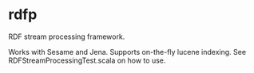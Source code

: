 # rdfp
RDF stream processing framework.

Works with Sesame and Jena. Supports on-the-fly lucene indexing.
See RDFStreamProcessingTest.scala on how to use.
